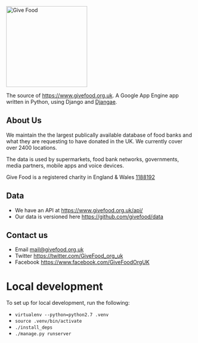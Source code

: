 <img width="217" alt="Give Food" src="https://user-images.githubusercontent.com/763913/120896619-51472b00-c61a-11eb-950d-fd3a0411c928.png">

The source of https://www.givefood.org.uk. A Google App Engine app written in Python, using Django and [Djangae](https://github.com/potatolondon/djangae).

## About Us

We maintain the the largest publically available database of food banks and what they are requesting to have donated in the UK. We currently cover over 2400 locations.

The data is used by supermarkets, food bank networks, governments, media partners, mobile apps and voice devices.

Give Food is a registered charity in England & Wales [1188192](https://register-of-charities.charitycommission.gov.uk/charity-details/?regid=1188192&subid=0)

## Data

* We have an API at https://www.givefood.org.uk/api/
* Our data is versioned here https://github.com/givefood/data

## Contact us

* Email mail@givefood.org.uk
* Twitter https://twitter.com/GiveFood_org_uk
* Facebook https://www.facebook.com/GiveFoodOrgUK

# Local development

To set up for local development, run the following:

 - `virtualenv --python=python2.7 .venv`
 - `source .venv/bin/activate`
 - `./install_deps`
 - `./manage.py runserver`
